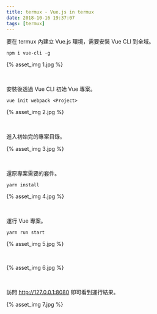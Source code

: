 ```yaml
---
title: termux - Vue.js in termux
date: 2018-10-16 19:37:07
tags: [termux]
---
```


要在 termux 內建立 Vue.js 環境，需要安裝 Vue CLI 到全域。  

<!-- more -->

    npm i vue-cli -g

{% asset_img 1.jpg %}

</br>


安裝後透過 Vue CLI 初始 Vue 專案。  

    vue init webpack <Project>

{% asset_img 2.jpg %}

</br>


進入初始完的專案目錄。  

{% asset_img 3.jpg %}

</br>


還原專案需要的套件。  

    yarn install

{% asset_img 4.jpg %}

</br>


運行 Vue 專案。  

    yarn run start

{% asset_img 5.jpg %}

</br>


{% asset_img 6.jpg %}

</br>


訪問 http://127.0.0.1:8080 即可看到運行結果。  

{% asset_img 7.jpg %}
